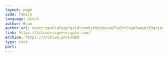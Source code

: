 ```yaml
---
layout: page
code: family
language: Dutch
author: Bram
author_url: nostr:npub1gfxgylgst4lcemkjth6xdvcvq7le8rtlrym7wayml63qrjggngaqkqescl
link: https://bitcoinisgeencrypto.com/
archive: https://archive.ph/FJND8
type: text
part: 
---
```


